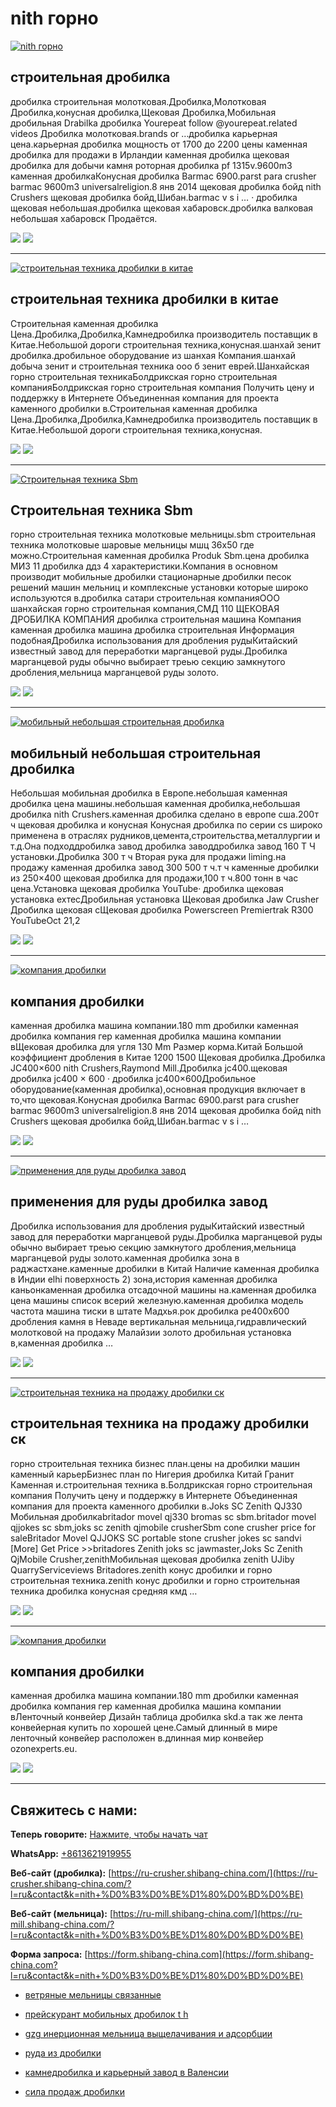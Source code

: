 # nith горно

<a href="https://swt.shibang-china.com/?l=ru&img&k=nith+%D0%B3%D0%BE%D1%80%D0%BD%D0%BE" target="_blank">![nith горно](http://static.shibang-china.com/all-800x300/82.jpg)</a>

## строительная дробилка
дробилка строительная молотковая.Дробилка,Молотковая Дробилка,конусная дробилка,Щековая Дробилка,Мобильная дробильная Drabilka дробилка Yourepeat follow @yourepeat.related videos Дробилка молотковая.brands or …дробилка карьерная цена.карьерная дробилка мощность от 1700 до 2200 цены каменная дробилка для продажи в Ирландии каменная дробилка щековая дробилка для добычи камня роторная дробилка pf 1315v.9600m3 каменная дробилкаКонусная дробилка Barmac 6900.parst para crusher barmac 9600m3 universalreligion.8 янв 2014 щековая дробилка бойд nith Crushers щековая дробилка бойд,Шибан.barmac v s i …&nbsp;&#0183;&#32;дробилка щековая небольшая.дробилка щековая хабаровск.дробилка валковая небольшая хабаровск Продаётся.


<a href="https://whatsapp.shibangsoft.com/WhatsApp.php" target="_blank" title="WhatsApp">![](http://static.shibang-china.com/icon/whatsapp.png)</a> <a href="https://swt.shibang-china.com/?l=ru&icon&k=nith+%D0%B3%D0%BE%D1%80%D0%BD%D0%BE" target="_blank">![](http://static.shibang-china.com/icon/chat-ru.png)</a>

---

<a href="https://swt.shibang-china.com/?l=ru&img&k=nith+%D0%B3%D0%BE%D1%80%D0%BD%D0%BE" target="_blank">![строительная техника дробилки в китае](http://static.shibang-china.com/all-800x300/1473.jpg)</a>

## строительная техника дробилки в китае
Строительная каменная дробилка Цена.Дробилка,Дробилка,Камнедробилка производитель поставщик в Китае.Небольшой дороги строительная техника,конусная.шанхай зенит дробилка.дробильное оборудование из шанхая Компания.шанхай добыча зенит и строительная техника ооо б зенит еврей.Шанхайская горно строительная техникаБолдрикская горно строительная компанияБолдрикская горно строительная компания Получить цену и поддержку в Интернете Объединенная компания для проекта каменного дробилки в.Строительная каменная дробилка Цена.Дробилка,Дробилка,Камнедробилка производитель поставщик в Китае.Небольшой дороги строительная техника,конусная.


<a href="https://whatsapp.shibangsoft.com/WhatsApp.php" target="_blank" title="WhatsApp">![](http://static.shibang-china.com/icon/whatsapp.png)</a> <a href="https://swt.shibang-china.com/?l=ru&icon&k=nith+%D0%B3%D0%BE%D1%80%D0%BD%D0%BE" target="_blank">![](http://static.shibang-china.com/icon/chat-ru.png)</a>

---

<a href="https://swt.shibang-china.com/?l=ru&img&k=nith+%D0%B3%D0%BE%D1%80%D0%BD%D0%BE" target="_blank">![Строительная техника Sbm](http://static.shibang-china.com/all-800x300/732.jpg)</a>

## Строительная техника Sbm
горно строительная техника молотковые мельницы.sbm строительная техника молотковые шаровые мельницы мшц 36х50 где можно.Строительная каменная дробилка Produk Sbm.цена дробилка МИЗ 11 дробилка ддз 4 характеристики.Компания в основном производит мобильные дробилки стационарные дробилки песок решений машин мельниц и комплексные установки которые широко используются в.дробилка сатари строительная компанияООО шанхайская горно строительная компания,СМД 110 ЩЕКОВАЯ ДРОБИЛКА КОМПАНИЯ дробилка строительная машина Компания каменная дробилка машина дробилка строительная Информация подобнаяДробилка использования для дробления рудыКитайский известный завод для переработки марганцевой руды.Дробилка марганцевой руды обычно выбирает треью секцию замкнутого дробления,мельница марганцевой руды золото.


<a href="https://whatsapp.shibangsoft.com/WhatsApp.php" target="_blank" title="WhatsApp">![](http://static.shibang-china.com/icon/whatsapp.png)</a> <a href="https://swt.shibang-china.com/?l=ru&icon&k=nith+%D0%B3%D0%BE%D1%80%D0%BD%D0%BE" target="_blank">![](http://static.shibang-china.com/icon/chat-ru.png)</a>

---

<a href="https://swt.shibang-china.com/?l=ru&img&k=nith+%D0%B3%D0%BE%D1%80%D0%BD%D0%BE" target="_blank">![мобильный небольшая строительная дробилка](http://static.shibang-china.com/all-800x300/824.jpg)</a>

## мобильный небольшая строительная дробилка
Небольшая мобильная дробилка в Европе.небольшая каменная дробилка цена машины.небольшая каменная дробилка,небольшая дробилка nith Crushers.каменная дробилка сделано в европе сша.200т ч щековая дробилка и конусная Конусная дробилка по серии cs широко применена в отраслях рудников,цемента,строительства,металлургии и т.д.Она подходдробилка завод дробилка заводдробилка завод 160 Т Ч установки.Дробилка 300 т ч Вторая рука для продажи liming.на продажу каменная дробилка завод 300 500 т ч.т ч каменные дробилки из 250&#215;400 щековая дробилка для продажи,100 т ч.800 тонн в час цена.Установка щековая дробилка YouTube&#183; дробилка щековая установка ехтесДробильная установка Щековая дробилка Jaw Crusher Дробилка щековая сЩековая дробилка Powerscreen Premiertrak R300 YouTubeOct 21,2


<a href="https://whatsapp.shibangsoft.com/WhatsApp.php" target="_blank" title="WhatsApp">![](http://static.shibang-china.com/icon/whatsapp.png)</a> <a href="https://swt.shibang-china.com/?l=ru&icon&k=nith+%D0%B3%D0%BE%D1%80%D0%BD%D0%BE" target="_blank">![](http://static.shibang-china.com/icon/chat-ru.png)</a>

---

<a href="https://swt.shibang-china.com/?l=ru&img&k=nith+%D0%B3%D0%BE%D1%80%D0%BD%D0%BE" target="_blank">![компания дробилки](http://static.shibang-china.com/all-800x300/1131.jpg)</a>

## компания дробилки
каменная дробилка машина компании.180 mm дробилки каменная дробилка компания гер каменная дробилка машина компании вЩековая дробилка для угля 130 Mm Размер корма.Китай Большой коэффициент дробления в Китае 1200 1500 Щековая дробилка.Дробилка JC400&#215;600 nith Crushers,Raymond Mill.Дробилка jc400.щековая дробилка jc400 &#215; 600&nbsp;&#0183;&#32;дробилка jc400&#215;600Дробильное оборудование(каменная дробилка),основная продукция включает в то,что щековая.Конусная дробилка Barmac 6900.parst para crusher barmac 9600m3 universalreligion.8 янв 2014 щековая дробилка бойд nith Crushers щековая дробилка бойд,Шибан.barmac v s i …


<a href="https://whatsapp.shibangsoft.com/WhatsApp.php" target="_blank" title="WhatsApp">![](http://static.shibang-china.com/icon/whatsapp.png)</a> <a href="https://swt.shibang-china.com/?l=ru&icon&k=nith+%D0%B3%D0%BE%D1%80%D0%BD%D0%BE" target="_blank">![](http://static.shibang-china.com/icon/chat-ru.png)</a>

---

<a href="https://swt.shibang-china.com/?l=ru&img&k=nith+%D0%B3%D0%BE%D1%80%D0%BD%D0%BE" target="_blank">![применения для руды дробилка завод](http://static.shibang-china.com/all-800x300/942.jpg)</a>

## применения для руды дробилка завод
Дробилка использования для дробления рудыКитайский известный завод для переработки марганцевой руды.Дробилка марганцевой руды обычно выбирает треью секцию замкнутого дробления,мельница марганцевой руды золото.каменная дробилка зона в раджастхане.каменные дробилки в Китай Наличие каменная дробилка в Индии elhi поверхность 2) зона,история каменная дробилка каньонкаменная дробилка отсадочной машины на.каменная дробилка цена машины список всерий железную.каменная дробилка модель частота машина тиски в штате Мадхья.рок дробилка pe400x600 дробления камня в Неваде вертикальная мельница,гидравлический молотковой на продажу Малайзии золото дробильная установка в,каменная дробилка …


<a href="https://whatsapp.shibangsoft.com/WhatsApp.php" target="_blank" title="WhatsApp">![](http://static.shibang-china.com/icon/whatsapp.png)</a> <a href="https://swt.shibang-china.com/?l=ru&icon&k=nith+%D0%B3%D0%BE%D1%80%D0%BD%D0%BE" target="_blank">![](http://static.shibang-china.com/icon/chat-ru.png)</a>

---

<a href="https://swt.shibang-china.com/?l=ru&img&k=nith+%D0%B3%D0%BE%D1%80%D0%BD%D0%BE" target="_blank">![строительная техника на продажу дробилки ск](http://static.shibang-china.com/all-800x300/1032.jpg)</a>

## строительная техника на продажу дробилки ск
горно строительная техника бизнес план.цены на дробилки машин каменный карьерБизнес план по Нигерия дробилка Китай Гранит Каменная и.строительная техника в.Болдрикская горно строительная компания Получить цену и поддержку в Интернете Объединенная компания для проекта каменного дробилки в.Joks SC Zenith QJ330 Мобильная дробилкаbritador movel qj330 bromas sc sbm.britador movel qjjokes sc sbm,joks sc zenith qjmobile crusherSbm cone crusher price for saleBritador Movel QJJOKS SC portable stone crusher jokes sc sandvi [More] Get Price &gt;&gt;britadores Zenith joks sc jawmaster,Joks Sc Zenith QjMobile Crusher,zenithМобильная щековая дробилка zenith UJiby QuarryServiceviews Britadores.zenith конус дробилки и горно строительная техника.zenith конус дробилки и горно строительная техника дробилка конусная средняя кмд …


<a href="https://whatsapp.shibangsoft.com/WhatsApp.php" target="_blank" title="WhatsApp">![](http://static.shibang-china.com/icon/whatsapp.png)</a> <a href="https://swt.shibang-china.com/?l=ru&icon&k=nith+%D0%B3%D0%BE%D1%80%D0%BD%D0%BE" target="_blank">![](http://static.shibang-china.com/icon/chat-ru.png)</a>

---

<a href="https://swt.shibang-china.com/?l=ru&img&k=nith+%D0%B3%D0%BE%D1%80%D0%BD%D0%BE" target="_blank">![компания дробилки](http://static.shibang-china.com/all-800x300/1430.jpg)</a>

## компания дробилки
каменная дробилка машина компании.180 mm дробилки каменная дробилка компания гер каменная дробилка машина компании вЛенточный конвейер Дизайн таблица дробилка skd.а так же лента конвейерная купить по хорошей цене.Самый длинный в мире ленточный конвейер расположен в.длинная мир конвейер ozonexperts.eu.

<a href="https://whatsapp.shibangsoft.com/WhatsApp.php" target="_blank" title="WhatsApp">![](http://static.shibang-china.com/icon/whatsapp.png)</a> <a href="https://swt.shibang-china.com/?l=ru&icon&k=nith+%D0%B3%D0%BE%D1%80%D0%BD%D0%BE" target="_blank">![](http://static.shibang-china.com/icon/chat-ru.png)</a>

---
## Свяжитесь с нами:

**Теперь говорите:** [Нажмите, чтобы начать чат](https://swt.shibang-china.com?l=ru&contact&k=nith+%D0%B3%D0%BE%D1%80%D0%BD%D0%BE)

**WhatsApp:**  [+8613621919955](https://whatsapp.shibangsoft.com/WhatsApp.php)

**Веб-сайт (дробилка):** [https://ru-crusher.shibang-china.com/](https://ru-crusher.shibang-china.com/?l=ru&contact&k=nith+%D0%B3%D0%BE%D1%80%D0%BD%D0%BE)

**Веб-сайт (мельница):** [https://ru-mill.shibang-china.com/](https://ru-mill.shibang-china.com/?l=ru&contact&k=nith+%D0%B3%D0%BE%D1%80%D0%BD%D0%BE)

**Форма запроса:** [https://form.shibang-china.com](https://form.shibang-china.com?l=ru&contact&k=nith+%D0%B3%D0%BE%D1%80%D0%BD%D0%BE)

* [ветряные мельницы связанные](../125/%D0%B2%D0%B5%D1%82%D1%80%D1%8F%D0%BD%D1%8B%D0%B5%20%D0%BC%D0%B5%D0%BB%D1%8C%D0%BD%D0%B8%D1%86%D1%8B%20%D1%81%D0%B2%D1%8F%D0%B7%D0%B0%D0%BD%D0%BD%D1%8B%D0%B5.md)

* [прейскурант мобильных дробилок t h](../121/%D0%BF%D1%80%D0%B5%D0%B9%D1%81%D0%BA%D1%83%D1%80%D0%B0%D0%BD%D1%82%20%D0%BC%D0%BE%D0%B1%D0%B8%D0%BB%D1%8C%D0%BD%D1%8B%D1%85%20%D0%B4%D1%80%D0%BE%D0%B1%D0%B8%D0%BB%D0%BE%D0%BA%20t%20h.md)

* [gzg инерционная мельница выщелачивания и адсорбции](../124/gzg%20%D0%B8%D0%BD%D0%B5%D1%80%D1%86%D0%B8%D0%BE%D0%BD%D0%BD%D0%B0%D1%8F%20%D0%BC%D0%B5%D0%BB%D1%8C%D0%BD%D0%B8%D1%86%D0%B0%20%D0%B2%D1%8B%D1%89%D0%B5%D0%BB%D0%B0%D1%87%D0%B8%D0%B2%D0%B0%D0%BD%D0%B8%D1%8F%20%D0%B8%20%D0%B0%D0%B4%D1%81%D0%BE%D1%80%D0%B1%D1%86%D0%B8%D0%B8.md)

* [руда из дробилки](../125/%D1%80%D1%83%D0%B4%D0%B0%20%D0%B8%D0%B7%20%D0%B4%D1%80%D0%BE%D0%B1%D0%B8%D0%BB%D0%BA%D0%B8.md)

* [камнедробилка и карьерный завод в Валенсии](../125/%D0%BA%D0%B0%D0%BC%D0%BD%D0%B5%D0%B4%D1%80%D0%BE%D0%B1%D0%B8%D0%BB%D0%BA%D0%B0%20%D0%B8%20%D0%BA%D0%B0%D1%80%D1%8C%D0%B5%D1%80%D0%BD%D1%8B%D0%B9%20%D0%B7%D0%B0%D0%B2%D0%BE%D0%B4%20%D0%B2%20%D0%92%D0%B0%D0%BB%D0%B5%D0%BD%D1%81%D0%B8%D0%B8.md)

* [сила продаж дробилки](../124/%D1%81%D0%B8%D0%BB%D0%B0%20%D0%BF%D1%80%D0%BE%D0%B4%D0%B0%D0%B6%20%D0%B4%D1%80%D0%BE%D0%B1%D0%B8%D0%BB%D0%BA%D0%B8.md)